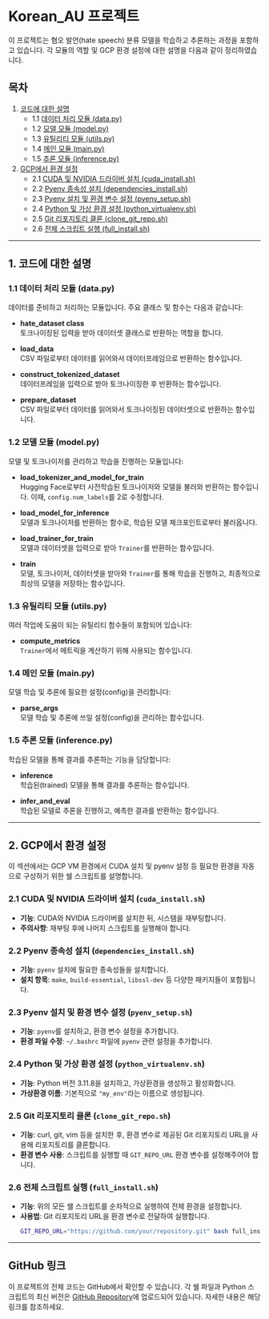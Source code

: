 # Korean_AU 프로젝트

이 프로젝트는 혐오 발언(hate speech) 분류 모델을 학습하고 추론하는 과정을 포함하고 있습니다. 각 모듈의 역할 및 GCP 환경 설정에 대한 설명을 다음과 같이 정리하였습니다.

## 목차
1. [코드에 대한 설명](#1-코드에-대한-설명)
    - 1.1 [데이터 처리 모듈 (data.py)](#11-데이터-처리-모듈-datapy)
    - 1.2 [모델 모듈 (model.py)](#12-모델-모듈-modelpy)
    - 1.3 [유틸리티 모듈 (utils.py)](#13-유틸리티-모듈-utilspy)
    - 1.4 [메인 모듈 (main.py)](#14-메인-모듈-mainpy)
    - 1.5 [추론 모듈 (inference.py)](#15-추론-모듈-inferencepy)
2. [GCP에서 환경 설정](#2-gcp에서-환경-설정)
    - 2.1 [CUDA 및 NVIDIA 드라이버 설치 (cuda_install.sh)](#21-cuda-및-nvidia-드라이버-설치-cuda_installsh)
    - 2.2 [Pyenv 종속성 설치 (dependencies_install.sh)](#22-pyenv-종속성-설치-dependencies_installsh)
    - 2.3 [Pyenv 설치 및 환경 변수 설정 (pyenv_setup.sh)](#23-pyenv-설치-및-환경-변수-설정-pyenv_setupsh)
    - 2.4 [Python 및 가상 환경 설정 (python_virtualenv.sh)](#24-python-및-가상-환경-설정-python_virtualenvsh)
    - 2.5 [Git 리포지토리 클론 (clone_git_repo.sh)](#25-git-리포지토리-클론-clone_git_reposh)
    - 2.6 [전체 스크립트 실행 (full_install.sh)](#26-전체-스크립트-실행-full_installsh)

---

## 1. 코드에 대한 설명

### 1.1 데이터 처리 모듈 (data.py)

데이터를 준비하고 처리하는 모듈입니다. 주요 클래스 및 함수는 다음과 같습니다:

- **hate_dataset class**  
  토크나이징된 입력을 받아 데이터셋 클래스로 반환하는 역할을 합니다.

- **load_data**  
  CSV 파일로부터 데이터를 읽어와서 데이터프레임으로 반환하는 함수입니다.

- **construct_tokenized_dataset**  
  데이터프레임을 입력으로 받아 토크나이징한 후 반환하는 함수입니다.

- **prepare_dataset**  
  CSV 파일로부터 데이터를 읽어와서 토크나이징된 데이터셋으로 반환하는 함수입니다.

### 1.2 모델 모듈 (model.py)

모델 및 토크나이저를 관리하고 학습을 진행하는 모듈입니다:

- **load_tokenizer_and_model_for_train**  
  Hugging Face로부터 사전학습된 토크나이저와 모델을 불러와 반환하는 함수입니다. 이때, `config.num_labels`를 2로 수정합니다.

- **load_model_for_inference**  
  모델과 토크나이저를 반환하는 함수로, 학습된 모델 체크포인트로부터 불러옵니다.

- **load_trainer_for_train**  
  모델과 데이터셋을 입력으로 받아 `Trainer`를 반환하는 함수입니다.

- **train**  
  모델, 토크나이저, 데이터셋을 받아와 `Trainer`를 통해 학습을 진행하고, 최종적으로 최상의 모델을 저장하는 함수입니다.

### 1.3 유틸리티 모듈 (utils.py)

여러 작업에 도움이 되는 유틸리티 함수들이 포함되어 있습니다:

- **compute_metrics**  
  `Trainer`에서 메트릭을 계산하기 위해 사용되는 함수입니다.

### 1.4 메인 모듈 (main.py)

모델 학습 및 추론에 필요한 설정(config)을 관리합니다:

- **parse_args**  
  모델 학습 및 추론에 쓰일 설정(config)을 관리하는 함수입니다.

### 1.5 추론 모듈 (inference.py)

학습된 모델을 통해 결과를 추론하는 기능을 담당합니다:

- **inference**  
  학습된(trained) 모델을 통해 결과를 추론하는 함수입니다.

- **infer_and_eval**  
  학습된 모델로 추론을 진행하고, 예측한 결과를 반환하는 함수입니다.

---

## 2. GCP에서 환경 설정

이 섹션에서는 GCP VM 환경에서 CUDA 설치 및 pyenv 설정 등 필요한 환경을 자동으로 구성하기 위한 쉘 스크립트를 설명합니다.

### 2.1 CUDA 및 NVIDIA 드라이버 설치 (`cuda_install.sh`)

- **기능**: CUDA와 NVIDIA 드라이버를 설치한 뒤, 시스템을 재부팅합니다.
- **주의사항**: 재부팅 후에 나머지 스크립트를 실행해야 합니다.

### 2.2 Pyenv 종속성 설치 (`dependencies_install.sh`)

- **기능**: `pyenv` 설치에 필요한 종속성들을 설치합니다.
- **설치 항목**: `make`, `build-essential`, `libssl-dev` 등 다양한 패키지들이 포함됩니다.

### 2.3 Pyenv 설치 및 환경 변수 설정 (`pyenv_setup.sh`)

- **기능**: `pyenv`를 설치하고, 환경 변수 설정을 추가합니다.
- **환경 파일 수정**: `~/.bashrc` 파일에 `pyenv` 관련 설정을 추가합니다.

### 2.4 Python 및 가상 환경 설정 (`python_virtualenv.sh`)

- **기능**: Python 버전 3.11.8을 설치하고, 가상환경을 생성하고 활성화합니다.
- **가상환경 이름**: 기본적으로 `"my_env"`라는 이름으로 생성됩니다.

### 2.5 Git 리포지토리 클론 (`clone_git_repo.sh`)

- **기능**: curl, git, vim 등을 설치한 후, 환경 변수로 제공된 Git 리포지토리 URL을 사용해 리포지토리를 클론합니다.
- **환경 변수 사용**: 스크립트를 실행할 때 `GIT_REPO_URL` 환경 변수를 설정해주어야 합니다.

### 2.6 전체 스크립트 실행 (`full_install.sh`)

- **기능**: 위의 모든 쉘 스크립트를 순차적으로 실행하여 전체 환경을 설정합니다.
- **사용법**: Git 리포지토리 URL을 환경 변수로 전달하여 실행합니다.
    ```bash
    GIT_REPO_URL="https://github.com/your/repository.git" bash full_install.sh
    ```

---

## GitHub 링크

이 프로젝트의 전체 코드는 GitHub에서 확인할 수 있습니다. 각 쉘 파일과 Python 스크립트의 최신 버전은 [GitHub Repository](https://github.com/your/repository)에 업로드되어 있습니다. 자세한 내용은 해당 링크를 참조하세요.
